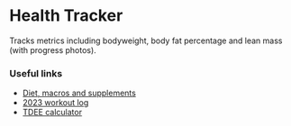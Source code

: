 # Health Tracker

Tracks metrics including bodyweight, body fat percentage and lean mass (with progress photos).

### Useful links

* [Diet, macros and supplements](docs/reports/macros)
* [2023 workout log](docs/2023-workout-log.md)
* [TDEE calculator](src/main/java/health/tracker/activity/TdeeCalculator.java)